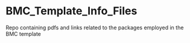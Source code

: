 # BMC_Template_Info_Files
Repo containing pdfs and links related to the packages employed in the BMC template
